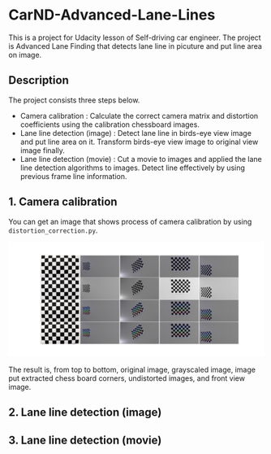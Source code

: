 # CarND-Advanced-Lane-Lines

This is a project for Udacity lesson of Self-driving car engineer.
The project is Advanced Lane Finding that detects lane line in picuture and put line area on image.

[camera_result]: ./output_images/result_distortion_correction.jpg

## Description

The project consists three steps below.

- Camera calibration : Calculate the correct camera matrix and distortion coefficients using the calibration chessboard images.
- Lane line detection (image) : Detect lane line in birds-eye view image and put line area on it. Transform birds-eye view image to original view image finally.
- Lane line detection (movie) : Cut a movie to images and applied the lane line detection algorithms to images. Detect line effectively by using previous frame line information.

## 1. Camera calibration

You can get an image that shows process of camera calibration by using `distortion_correction.py`.

![alt_txt][camera_result]

The result is, from top to bottom, original image, grayscaled image, image put extracted chess board corners, undistorted images, and front view image.

## 2. Lane line detection (image)

## 3. Lane line detection (movie)

